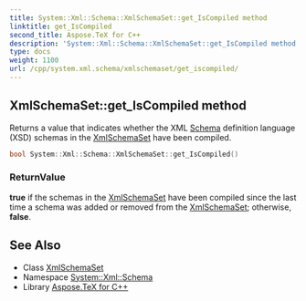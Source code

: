```yaml
---
title: System::Xml::Schema::XmlSchemaSet::get_IsCompiled method
linktitle: get_IsCompiled
second_title: Aspose.TeX for C++
description: 'System::Xml::Schema::XmlSchemaSet::get_IsCompiled method. Returns a value that indicates whether the XML Schema definition language (XSD) schemas in the XmlSchemaSet have been compiled in C++.'
type: docs
weight: 1100
url: /cpp/system.xml.schema/xmlschemaset/get_iscompiled/
---
```

## XmlSchemaSet::get_IsCompiled method


Returns a value that indicates whether the XML [Schema](../../) definition language (XSD) schemas in the [XmlSchemaSet](../) have been compiled.

```cpp
bool System::Xml::Schema::XmlSchemaSet::get_IsCompiled()
```


### ReturnValue

**true** if the schemas in the [XmlSchemaSet](../) have been compiled since the last time a schema was added or removed from the [XmlSchemaSet](../); otherwise, **false**.

## See Also

* Class [XmlSchemaSet](../)
* Namespace [System::Xml::Schema](../../)
* Library [Aspose.TeX for C++](../../../)
